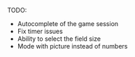 TODO: 
- Autocomplete of the game session
- Fix timer issues
- Ability to select the field size
- Mode with picture instead of numbers
